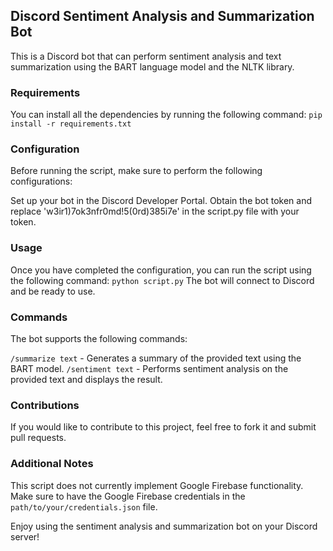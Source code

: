 ## Discord Sentiment Analysis and Summarization Bot
This is a Discord bot that can perform sentiment analysis and text summarization using the BART language model and the NLTK library.

### Requirements
You can install all the dependencies by running the following command:
`pip install -r requirements.txt`

### Configuration
Before running the script, make sure to perform the following configurations:

Set up your bot in the Discord Developer Portal.
Obtain the bot token and replace 'w3ir1)7ok3nfr0md!5(0rd)385i7e' in the script.py file with your token.

### Usage
Once you have completed the configuration, you can run the script using the following command:
`python script.py`
The bot will connect to Discord and be ready to use.

### Commands
The bot supports the following commands:

`/summarize text` - Generates a summary of the provided text using the BART model.
`/sentiment text` - Performs sentiment analysis on the provided text and displays the result.

### Contributions
If you would like to contribute to this project, feel free to fork it and submit pull requests.

### Additional Notes
This script does not currently implement Google Firebase functionality.
Make sure to have the Google Firebase credentials in the `path/to/your/credentials.json` file.

Enjoy using the sentiment analysis and summarization bot on your Discord server!
